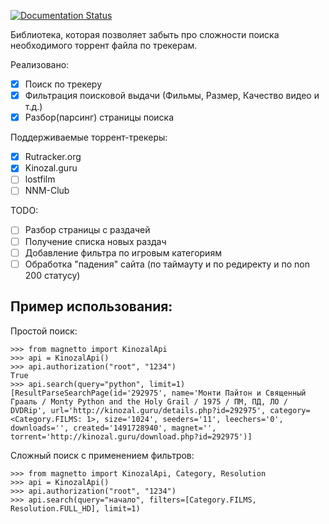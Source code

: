 [![Documentation Status](https://readthedocs.org/projects/magnetto/badge/?version=latest)](http://magnetto.readthedocs.io/ru/latest/?badge=latest)

Библиотека, которая позволяет забыть про сложности поиска необходимого торрент файла по трекерам.

Реализовано:
- [x] Поиск по трекеру
- [x] Фильтрация поисковой выдачи (Фильмы, Размер, Качество видео и т.д.)
- [x] Разбор(парсинг) страницы поиска

Поддерживаемые торрент-трекеры:
- [x] Rutracker.org
- [x] Kinozal.guru
- [ ] lostfilm
- [ ] NNM-Club

TODO:
- [ ] Разбор страницы с раздачей
- [ ] Получение списка новых раздач
- [ ] Добавление фильтра по игровым категориям
- [ ] Обработка "падения" сайта (по таймауту и по редиректу и по non 200 статусу)

Пример использования:
---------------------

Простой поиск:
```python3
>>> from magnetto import KinozalApi
>>> api = KinozalApi()
>>> api.authorization("root", "1234")
True
>>> api.search(query="python", limit=1)
[ResultParseSearchPage(id='292975', name='Монти Пайтон и Священный Грааль / Monty Python and the Holy Grail / 1975 / ПМ, ПД, ЛО / DVDRip', url='http://kinozal.guru/details.php?id=292975', category=<Category.FILMS: 1>, size='1024', seeders='11', leechers='0', downloads='', created='1491728940', magnet='', torrent='http://kinozal.guru/download.php?id=292975')]
```

Сложный поиск с применением фильтров:
```python3
>>> from magnetto import KinozalApi, Category, Resolution
>>> api = KinozalApi()
>>> api.authorization("root", "1234")
>>> api.search(query="начало", filters=[Category.FILMS, Resolution.FULL_HD], limit=1)
```
